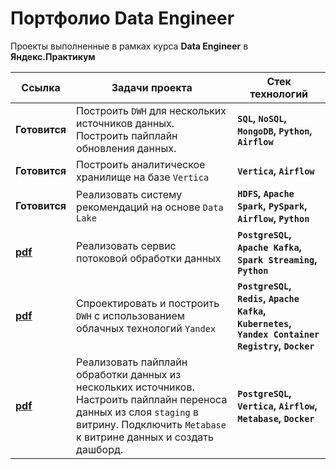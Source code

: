# Портфолио Data Engineer
 
Проекты выполненные в рамках курса **Data Engineer** в **Яндекс.Практикум**

Ссылка|Задачи проекта|Стек технологий
-|-|-
**Готовится** | Построить `DWH` для нескольких источников данных. Построить пайплайн обновления данных. | **`SQL`, `NoSQL`, `MongoDB`, `Python`, `Airflow`**
**Готовится** | Построить аналитическое хранилище на базе `Vertica` | **`Vertica`, `Airflow`**
**Готовится** | Реализовать систему рекомендаций на основе `Data Lake` | **`HDFS`, `Apache Spark`, `PySpark`, `Airflow`, `Python`**
[**pdf**](https://github.com/mustdayker/data_portfolio/blob/main/practicum_de/pdf/s_08_project_streaming_data_processing.pdf)|Реализовать сервис потоковой обработки данных | **`PostgreSQL`, `Apache Kafka`, `Spark Streaming`, `Python`**
[**pdf**](https://github.com/mustdayker/data_portfolio/blob/main/practicum_de/pdf/s_09_project_yandex_cloud.pdf)|Спроектировать и построить `DWH` с использованием облачных технологий `Yandex` | **`PostgreSQL`, `Redis`, `Apache Kafka`, `Kubernetes`, `Yandex Container Registry`, `Docker`**
[**pdf**](https://github.com/mustdayker/data_portfolio/blob/main/practicum_de/pdf/s_10_final_project.pdf)| Реализовать пайплайн обработки данных из нескольких источников. Настроить пайплайн переноса данных из слоя `staging` в витрину. Подключить `Metabase` к витрине данных и создать дашборд. | **`PostgreSQL`, `Vertica`, `Airflow`, `Metabase`, `Docker`**